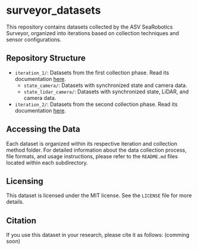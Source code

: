 # surveyor_datasets

This repository contains datasets collected by the ASV SeaRobotics Surveyor, organized into iterations based on collection techniques and sensor configurations.

## Repository Structure

- `iteration_1/`: Datasets from the first collection phase. Read its documentation [here](iteration_1/README.md).
  - `state_camera/`: Datasets with synchronized state and camera data.
  - `state_lidar_camera/`: Datasets with synchronized state, LiDAR, and camera data.
- `iteration_2/`: Datasets from the second collection phase. Read its documentation [here](iteration_2/README.md).



## Accessing the Data

Each dataset is organized within its respective iteration and collection method folder. For detailed information about the data collection process, file formats, and usage instructions, please refer to the `README.md` files located within each subdirectory.

## Licensing

This dataset is licensed under the MIT license. See the `LICENSE` file for more details.

## Citation

If you use this dataset in your research, please cite it as follows: (comming soon)

